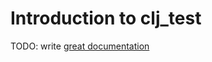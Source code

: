 # Introduction to clj_test

TODO: write [great documentation](http://jacobian.org/writing/what-to-write/)
